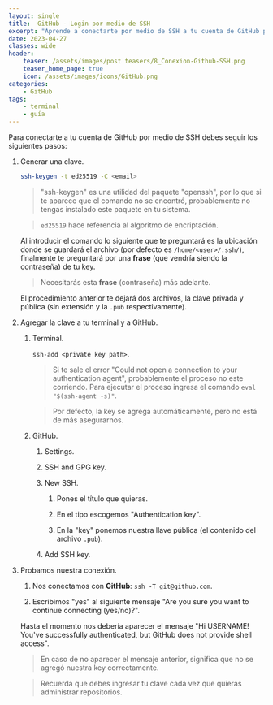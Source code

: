 ```yaml
---
layout: single
title:  GitHub - Login por medio de SSH
excerpt: "Aprende a conectarte por medio de SSH a tu cuenta de GitHub para administrar tus repositorios."
date: 2023-04-27
classes: wide
header:
    teaser: /assets/images/post teasers/8_Conexion-Github-SSH.png
    teaser_home_page: true
    icon: /assets/images/icons/GitHub.png
categories:
    - GitHub
tags:
    - terminal
    - guía
---
```


Para conectarte a tu cuenta de GitHub por medio de SSH debes seguir los siguientes pasos:

1. Generar una clave.

	```BASH
	ssh-keygen -t ed25519 -C <email>
	```

	> "ssh-keygen" es una utilidad del paquete "openssh", por lo que si te aparece que el comando no se encontró, probablemente no tengas instalado este paquete en tu sistema.

	> `ed25519` hace referencia al algoritmo de encriptación.

	Al introducir el comando lo siguiente que te preguntará es la ubicación donde se guardará el archivo (por defecto es `/home/<user>/.ssh/`), finalmente te preguntará por una **frase** (que vendría siendo la contraseña) de tu key.

	> Necesitarás esta **frase** (contraseña) más adelante.

	El procedimiento anterior te dejará dos archivos, la clave privada y pública (sin extensión y la `.pub` respectivamente).

2. Agregar la clave a tu terminal y a GitHub.

	1. Terminal.

		`ssh-add <private key path>`.

		> Si te sale el error "Could not open a connection to your authentication agent", probablemente el proceso no este corriendo. Para ejecutar el proceso ingresa el comando `eval "$(ssh-agent -s)"`.

		> Por defecto, la key se agrega automáticamente, pero no está de más asegurarnos.

	2. GitHub.

		1. Settings.

		2. SSH and GPG key.

		3. New SSH.

			1. Pones el título que quieras.

			2. En el tipo escogemos "Authentication key".

			3. En la "key" ponemos nuestra llave pública (el contenido del archivo `.pub`).

		4. Add SSH key.

3. Probamos nuestra conexión.

	1. Nos conectamos con **GitHub**: `ssh -T git@github.com`.

	2. Escribimos "yes" al siguiente mensaje "Are you sure you want to continue connecting (yes/no)?".

	Hasta el momento nos debería aparecer el mensaje "Hi USERNAME! You've successfully authenticated, but GitHub does not provide shell access".

	> En caso de no aparecer el mensaje anterior, significa que no se agregó nuestra key correctamente.

	> Recuerda que debes ingresar tu clave cada vez que quieras administrar repositorios.
